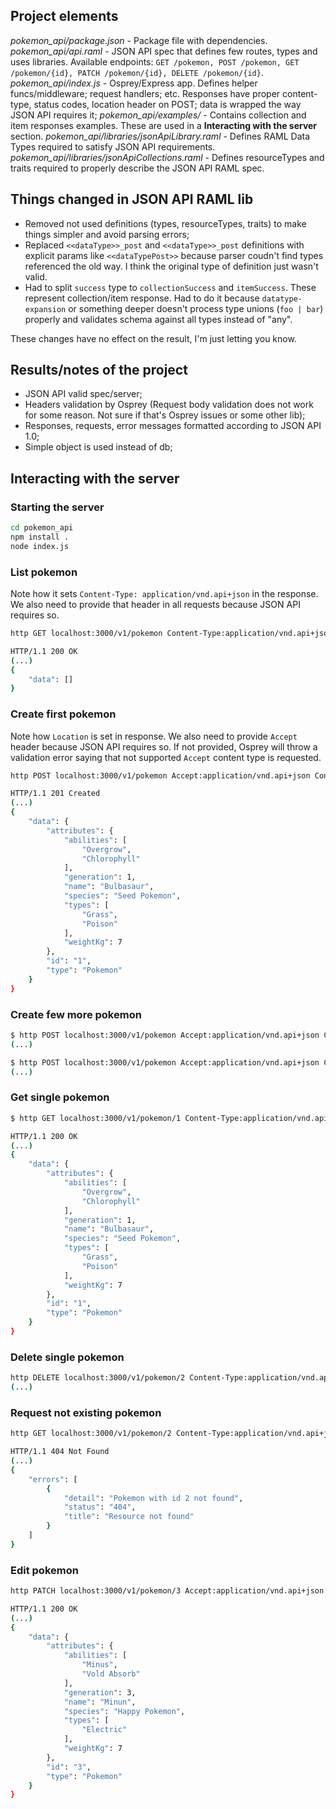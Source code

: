 ## Project elements

*pokemon_api/package.json* - Package file with dependencies.
*pokemon_api/api.raml* - JSON API spec that defines few routes, types and uses libraries. Available endpoints: `GET /pokemon, POST /pokemon, GET /pokemon/{id}, PATCH /pokemon/{id}, DELETE /pokemon/{id}`.
*pokemon_api/index.js* - Osprey/Express app. Defines helper funcs/middleware; request handlers; etc. Responses have proper content-type, status codes, location header on POST; data is wrapped the way JSON API requires it;
*pokemon_api/examples/* - Contains collection and item responses examples. These are used in a **Interacting with the server** section.
*pokemon_api/libraries/jsonApiLibrary.raml* - Defines RAML Data Types required to satisfy JSON API requirements.
*pokemon_api/libraries/jsonApiCollections.raml* - Defines resourceTypes and traits required to properly describe the JSON API RAML spec.

## Things changed in JSON API RAML lib

* Removed not used definitions (types, resourceTypes, traits) to make things simpler and avoid parsing errors;
* Replaced `<<dataType>>_post` and `<<dataType>>_post` definitions with explicit params like `<<dataTypePost>>` because parser coudn't find types referenced the old way. I think the original type of definition just wasn't valid.
* Had to split `success` type to `collectionSuccess` and `itemSuccess`. These represent collection/item response. Had to do it because `datatype-expansion` or something deeper doesn't process type unions (`foo | bar`) properly and validates schema against all types instead of "any".

These changes have no effect on the result, I'm just letting you know.

## Results/notes of the project

* JSON API valid spec/server;
* Headers validation by Osprey (Request body validation does not work for some reason. Not sure if that's Osprey issues or some other lib);
* Responses, requests, error messages formatted according to JSON API 1.0;
* Simple object is used instead of db;

## Interacting with the server

### Starting the server

```sh
cd pokemon_api
npm install .
node index.js
```

### List pokemon

Note how it sets `Content-Type: application/vnd.api+json` in the response. We also need to provide that header in all requests because JSON API requires so.

```sh
http GET localhost:3000/v1/pokemon Content-Type:application/vnd.api+json

HTTP/1.1 200 OK
(...)
{
    "data": []
}
```

### Create first pokemon

Note how `Location` is set in response.
We also need to provide `Accept` header because JSON API requires so. If not provided, Osprey will throw a validation error saying that not supported `Accept` content type is requested.

```sh
http POST localhost:3000/v1/pokemon Accept:application/vnd.api+json Content-Type:application/vnd.api+json data:='{"type":"Pokemon","id":"1","attributes":{"name":"Bulbasaur","generation":1,"types":["Grass","Poison"],"species":"Seed Pokemon","abilities":["Overgrow","Chlorophyll"],"weightKg":7}}'

HTTP/1.1 201 Created
(...)
{
    "data": {
        "attributes": {
            "abilities": [
                "Overgrow",
                "Chlorophyll"
            ],
            "generation": 1,
            "name": "Bulbasaur",
            "species": "Seed Pokemon",
            "types": [
                "Grass",
                "Poison"
            ],
            "weightKg": 7
        },
        "id": "1",
        "type": "Pokemon"
    }
}

```

### Create few more pokemon

```sh
$ http POST localhost:3000/v1/pokemon Accept:application/vnd.api+json Content-Type:application/vnd.api+json data:='{"type":"Pokemon","id":"2","attributes":{"name":"Emolga","generation":5,"types":["Electric","Flying"],"species":"Sky Squirrel Pokemon","abilities":["Static","Motor Drive"],"weightKg":5}}'
(...)

$ http POST localhost:3000/v1/pokemon Accept:application/vnd.api+json Content-Type:application/vnd.api+json data:='{"type":"Pokemon","id":"3","attributes":{"name":"Minun","generation":3,"types":["Electric"],"species":"Cheering Pokemon","abilities":["Minus","Vold Absorb"],"weightKg":4}}'
(...)
```

### Get single pokemon

```sh
$ http GET localhost:3000/v1/pokemon/1 Content-Type:application/vnd.api+json

HTTP/1.1 200 OK
(...)
{
    "data": {
        "attributes": {
            "abilities": [
                "Overgrow",
                "Chlorophyll"
            ],
            "generation": 1,
            "name": "Bulbasaur",
            "species": "Seed Pokemon",
            "types": [
                "Grass",
                "Poison"
            ],
            "weightKg": 7
        },
        "id": "1",
        "type": "Pokemon"
    }
}
```

### Delete single pokemon

```sh
http DELETE localhost:3000/v1/pokemon/2 Content-Type:application/vnd.api+json
(...)
```

### Request not existing pokemon

```sh
http GET localhost:3000/v1/pokemon/2 Content-Type:application/vnd.api+json

HTTP/1.1 404 Not Found
(...)
{
    "errors": [
        {
            "detail": "Pokemon with id 2 not found",
            "status": "404",
            "title": "Resource not found"
        }
    ]
}
```

### Edit pokemon

```sh
http PATCH localhost:3000/v1/pokemon/3 Accept:application/vnd.api+json Content-Type:application/vnd.api+json data:='{"type":"Pokemon","id":"3","attributes":{"species":"Happy Pokemon","weightKg":7}}'

HTTP/1.1 200 OK
(...)
{
    "data": {
        "attributes": {
            "abilities": [
                "Minus",
                "Vold Absorb"
            ],
            "generation": 3,
            "name": "Minun",
            "species": "Happy Pokemon",
            "types": [
                "Electric"
            ],
            "weightKg": 7
        },
        "id": "3",
        "type": "Pokemon"
    }
}
```
